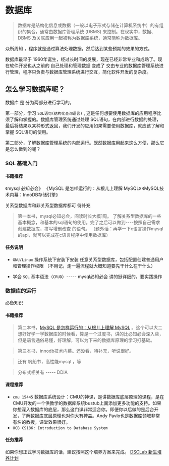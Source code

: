 # 数据库

> 数据库是结构化信息或数据（一般以电子形式存储在计算机系统中）的有组织的集合，通常由数据库管理系统 (DBMS) 来控制。在现实中，数据、DBMS 及关联应用一起被称为数据库系统，通常简称为数据库。

众所周知 ，程序就是通过算法处理数据，然后达到某些预期的效果的方式。

数据库最早于  1960年诞生，经过长时间的发展，现在已经非常专业和成熟了。现在软件开发也从之前的 自己处理和管理数据 变成了 交由专业的数据库管理系统进行管理，程序只负责与数据库管理系统进行交互，简化软件开发的复杂度。

## 怎么学习数据库呢？

数据库 是 分为两部分进行学习的。

第一部分，学习 `SQL语句(结构化查询语言)`  , 这是任何想要使用数据库的应用程序比须了解和掌握的。数据库管理系统通过处理 SQL语句，在内部进行数据的处理，最后将结果以某种形式返回，我们开发的应用如果需要使用数据库，就应该了解和掌握 SQL语句的使用。

第二部分，了解数据库管理系统的内部运行。既然数据库用起来这么方便，那么它是怎么做到的呢？


### SQL 基础入门

#### 书籍推荐

《mysql 必知必会》
《MySQL 是怎样运行的：从根儿上理解 MySQL》
《MySQL技术内幕：InnoDB存储引擎》

关系型数据库和非关系型数据库都可
待补充

> 第一本书，mysql必知必会，阅读时长大概1周。 了解关系型数据库的一些基本概念，和基本的sql语句的使用。完了之后可以做到----按照自己需求创建数据库，拼写增删改查 的语句。  （题外话：再学一下c语言操作mysql的api，就可以完成在c语言程序中使用数据库）

#### 任务说明


-  `GNU/Linux` 操作系统下安装下安装  任意关系型数据库，包括配置创建普通用户和管理操作权限 （不用记，走一遍流程就大概知道要先干什么在干什么）

- 学会 `SQL` 基本语法（`CRUD`）----- mysql必知必会 讲的挺详细的，要实践操作



### 数据库的运行

必备知识  




#### 书籍推荐

> 第二本书，[MySQL 是怎样运行的：从根儿上理解 MySQL](https://juejin.cn/book/6844733769996304392) 。这个可以大二想好好学一学数据库的时候看，算是一个过度书，讲的比必知必会深入些，但是语言通俗易懂，好理解，可以为下来的数据库原理的学习打基础。

> 第三本书，innodb技术内幕。还没看，待补充，听说很好。

> 还有  帆船书，高性能mysql ，等  

> 分布式相关有  ----- DDIA  


#### 课程推荐

- `cmu 15445`  数据库系统设计：CMU的神课，是讲数据库底层原理的课程，是在CMU开发的一个供教学的数据库系统bustub上面添加更多功能的支持。如果你想深入数据库的底层，那么这门课非常适合你。即便你以后做的是后台开发，了解数据库底层原理也对你大有裨益。Andy Pavlo也是数据库领域非常有名的教授，课堂效果很好。
- `UCB CS186: Introduction to Database System`

#### 任务推荐

如果你想正式学习数据库的话，建议按照这个培养方案来完成。
[DSCLab 新生培养计划](https://github.com/CDDSCLab/training-plan)